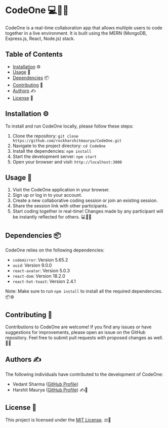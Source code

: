 # CodeOne 💻👥🚀

CodeOne is a real-time collaboration app that allows multiple users to code together in a live environment. It is built using the MERN (MongoDB, Express.js, React, Node.js) stack.

## Table of Contents

- [Installation](#installation-) ⚙️
- [Usage](#usage-) 📝
- [Dependencies](#dependencies-) 📦
- [Contributing](#contributing-) 🤝
- [Authors](#authors-) ✍️
- [License](#license-) 📄

## Installation ⚙️

To install and run CodeOne locally, please follow these steps:

1. Clone the repository: `git clone https://github.com/rockharshitmaurya/CodeOne.git`
2. Navigate to the project directory: `cd CodeOne`
3. Install the dependencies: `npm install`
4. Start the development server: `npm start`
5. Open your browser and visit: `http://localhost:3000`


## Usage 📝

1. Visit the CodeOne application in your browser.
2. Sign up or log in to your account.
3. Create a new collaborative coding session or join an existing session.
4. Share the session link with other participants.
5. Start coding together in real-time! Changes made by any participant will be instantly reflected for others. 💻🔗🔄

## Dependencies 📦

CodeOne relies on the following dependencies:

- `codemirror`: Version 5.65.2
- `uuid`: Version 9.0.0
- `react-avatar`: Version 5.0.3
- `react-dom`: Version 18.2.0
- `react-hot-toast`: Version 2.4.1

Note: Make sure to run `npm install` to install all the required dependencies. 📦⚙️

## Contributing 🤝

Contributions to CodeOne are welcome! If you find any issues or have suggestions for improvements, please open an issue on the GitHub repository. Feel free to submit pull requests with proposed changes as well. 🙌🔧

## Authors ✍️

The following individuals have contributed to the development of CodeOne:

- Vedant Sharma ([GitHub Profile](https://github.com/VedantSharma11))
- Harshit Maurya ([GitHub Profile](https://github.com/rockharshitmaurya)) ✍️👥

## License 📄

This project is licensed under the [MIT License](LICENSE). ⚖️📄
